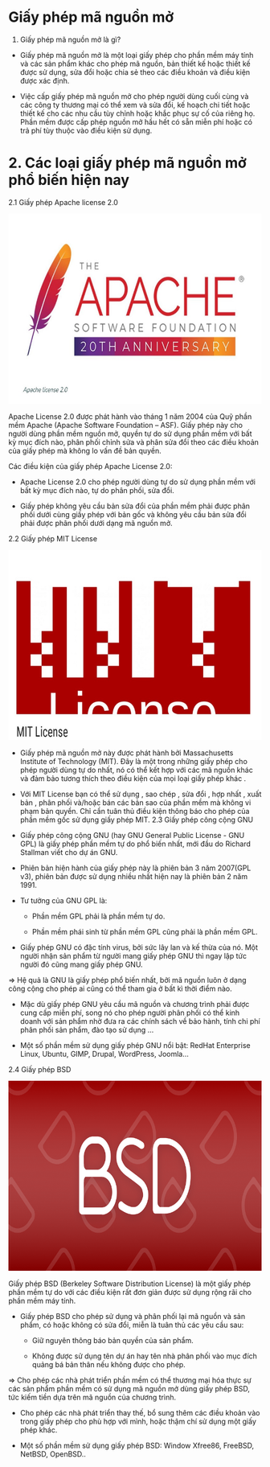 # Giấy phép mã nguồn mở 

1. Giấy phép mã nguồn mở là gì? 

- Giấy phép mã nguồn mở là một loại giấy phép cho phần mềm máy tính và các sản phẩm khác cho phép mã nguồn, bản thiết kế hoặc thiết kế được sử dụng, sửa đổi hoặc chia sẻ theo các điều khoản và điều kiện được xác định. 

- Việc cấp giấy phép mã nguồn mở cho phép người dùng cuối cùng và các công ty thương mại có thể xem và sửa đổi, kế hoạch chi tiết hoặc thiết kế cho các nhu cầu tùy chỉnh hoặc khắc phục sự cố của riêng họ. Phần mềm được cấp phép nguồn mở hầu hết có sẵn miễn phí hoặc có trả phí tùy thuộc vào điều kiện sử dụng.

# 2. Các loại giấy phép mã nguồn mở phổ biến hiện nay    
2.1  Giấy phép Apache license 2.0

![alt text](../images/apache-license-20.jpg)

Apache License 2.0 được phát hành vào tháng 1 năm 2004 của Quỹ phần mềm Apache (Apache Software Foundation – ASF). Giấy phép này cho người dùng phần mềm nguồn mở, quyền tự do sử dụng phần mềm với bất kỳ mục đích nào, phân phối chỉnh sửa và phân sửa đổi theo các điều khoản của giấy phép mà không lo vấn đề bản quyền.

Các điều kiện của giấy phép Apache License 2.0:

- Apache License 2.0 cho phép người dùng tự do sử dụng phần mềm với bất kỳ mục đích nào, tự do phân phối, sửa đổi. 

- Giấy phép không yêu cầu bản sửa đổi của phần mềm phải được phân phối dưới cùng giấy phép với bản gốc và không yêu cầu bản sửa đổi phải được phân phối dưới dạng mã nguồn mở.

2.2 Giấy phép MIT License

![alt text](../images/mit-license.jpg)

- Giấy phép mã nguồn mở này được phát hành bởi Massachusetts Institute of Technology (MIT). Đây là một trong những giấy phép cho phép người dùng tự do nhất, nó có thể kết hợp với các mã nguồn khác và đảm bảo tương thích theo điều kiện của mọi loại giấy phép khác .

- Với MIT License bạn có thể sử dụng , sao chép , sửa đổi , hợp nhất , xuất bản , phân phối và/hoặc bán các bản sao của phần mềm mà không vi phạm bản quyền. Chỉ cần tuân thủ điều kiện thông báo cho phép của phần mềm gốc sử dụng giấy phép MIT.
2.3 Giấy phép công cộng GNU
- Giấy phép công cộng GNU (hay GNU General Public License - GNU GPL) là giấy phép phần mềm tự do phổ biến nhất, mới đầu do Richard Stallman viết cho dự án GNU.

- Phiên bản hiện hành của giấy phép này là phiên bản 3 năm 2007(GPL v3), phiên bản được sử dụng nhiều nhất hiện nay là phiên bản 2 năm 1991.

- Tư tưởng của GNU GPL là:

    - Phần mềm GPL phải là phần mềm tự do.

    - Phần mềm phái sinh từ phần mềm GPL cũng phải là phần mềm GPL.

- Giấy phép GNU có đặc tính virus, bởi sức lây lan và kế thừa của nó. Một người nhận sản phẩm từ người mang giấy phép GNU thì ngay lập tức người đó cũng mang giấy phép GNU.

=> Hệ quả là GNU là giấy phép phổ biến nhất, bởi mã nguồn luôn ở dạng công cộng cho phép ai cũng có thể tham gia ở bất kì thời điểm nào.

- Mặc dù giấy phép GNU yêu cầu mã nguồn và chương trình phải được cung cấp miễn phí, song nó cho phép người phân phối có thể kinh doanh với sản phẩm nhờ đưa ra các chính sách về bảo hành, tính chi phí phân phối sản phẩm, đào tạo sử dụng …

- Một số phần mềm sử dụng giấy phép GNU nổi bật: RedHat Enterprise Linux, Ubuntu, GIMP, Drupal, WordPress, Joomla…  

2.4 Giấy phép BSD

![alt text](../images/bsd.png)

Giấy phép BSD (Berkeley Software Distribution License) là một giấy phép phần mềm tự do với các điều kiện rất đơn giản được sử dụng rộng rãi cho phần mềm máy tính.

- Giấy phép BSD cho phép sử dụng và phân phối lại mã nguồn và sản phẩm, có hoặc không có sửa đổi, miễn là tuân thủ các yêu cầu sau:

    - Giữ nguyên thông báo bản quyền của sản phẩm.

    - Không được sử dụng tên dự án hay tên nhà phân phối vào mục đích quảng bá bản thân nếu không được cho phép.

=> Cho phép các nhà phát triển phần mềm có thể thương mại hóa thực sự các sản phẩm phần mềm có sử dụng mã nguồn mở dùng giấy phép BSD, tức kiếm tiền dựa trên mã nguồn của chương trình.

- Cho phép các nhà phát triển thay thế, bổ sung thêm các điều khoản vào trong giấy phép cho phù hợp với mình, hoặc thậm chí sử dụng một giấy phép khác.

- Một số phần mềm sử dụng giấy phép BSD: Window Xfree86, FreeBSD, NetBSD, OpenBSD..